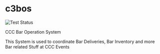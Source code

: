 # c3bos
![Test Status](https://travis-ci.org/c3boc/c3bos.svg?branch=master)

CCC Bar Operation System

This System is used to coordinate Bar Deliveries, Bar Inventory and more Bar related Stuff at CCC Events

